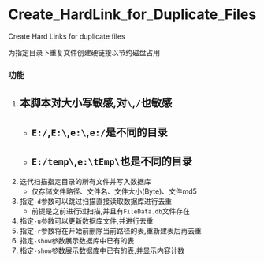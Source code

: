 # Create_HardLink_for_Duplicate_Files
Create Hard Links for duplicate files

为指定目录下重复文件创建硬链接以节约磁盘占用

### 功能
1. ## 本脚本对大小写敏感,对`\`,`/`也敏感
    - ## `E:/`,`E:\`,`e:\`,`e:/`是不同的目录
    - ## `E:/temp\`,`e:\tEmp\`也是不同的目录
1. 迭代扫描指定目录的所有文件并写入数据库
    - 仅存储文件路径、文件名、文件大小(Byte)、文件md5
2. 指定`-d`参数可以跳过扫描直接读取数据库进行去重
    - 前提是之前进行过扫描,并且有`FileData.db`文件存在
4. 指定`-u`参数可以更新数据库文件,并进行去重
5. 指定`-r`参数将在开始前删除当前路径的表,重新建表后再去重
6. 指定`-show`参数展示数据库中已有的表
7. 指定`-show`参数展示数据库中已有的表,并显示内容计数